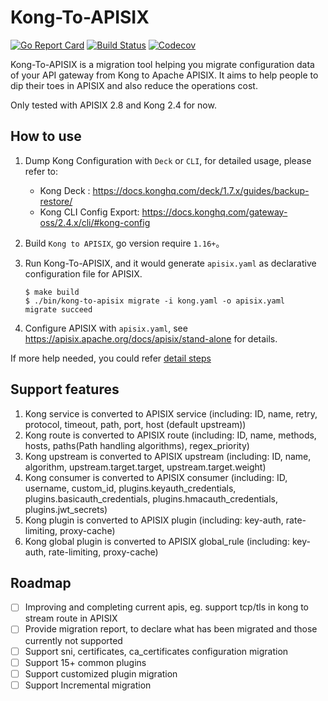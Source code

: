 # Kong-To-APISIX


[![Go Report Card](https://goreportcard.com/badge/github.com/api7/kong-to-apisix)](https://goreportcard.com/report/github.com/api7/kong-to-apisix)
[![Build Status](https://github.com/api7/kong-to-apisix/actions/workflows/test-ci.yml/badge.svg)](https://github.com/api7/kong-to-apisix/actions)
[![Codecov](https://codecov.io/gh/api7/kong-to-apisix/branch/main/graph/badge.svg)](https://codecov.io/gh/api7/kong-to-apisix)

Kong-To-APISIX is a migration tool helping you migrate configuration data of your API gateway from Kong to Apache APISIX. It aims to help people to dip their toes in APISIX and also reduce the operations cost.

Only tested with APISIX 2.8 and Kong 2.4 for now.

## How to use

1. Dump Kong Configuration with `Deck` or `CLI`, for detailed usage, please refer to:
   - Kong Deck : https://docs.konghq.com/deck/1.7.x/guides/backup-restore/
   - Kong CLI Config Export: https://docs.konghq.com/gateway-oss/2.4.x/cli/#kong-config

2. Build `Kong to APISIX`, go version require `1.16+`。

3. Run Kong-To-APISIX, and it would generate `apisix.yaml` as declarative configuration file for APISIX.

   ```shell
   $ make build
   $ ./bin/kong-to-apisix migrate -i kong.yaml -o apisix.yaml
   migrate succeed
   ```

4. Configure APISIX with `apisix.yaml`, see https://apisix.apache.org/docs/apisix/stand-alone for details.

If more help needed, you could refer [detail steps](docs/how-to-deploy.md)


## Support features

1. Kong service is converted to APISIX service (including: ID, name, retry, protocol, timeout, path, port, host (default upstream))
2. Kong route is converted to APISIX route (including: ID, name, methods, hosts, paths(Path handling algorithms), regex_priority)
3. Kong upstream is converted to APISIX upstream (including: ID, name, algorithm, upstream.target.target, upstream.target.weight)
4. Kong consumer is converted to APISIX consumer (including: ID, username, custom_id, plugins.keyauth_credentials, plugins.basicauth_credentials, plugins.hmacauth_credentials, plugins.jwt_secrets)
5. Kong plugin is converted to APISIX plugin (including: key-auth, rate-limiting, proxy-cache)
6. Kong global plugin is converted to APISIX global_rule (including: key-auth, rate-limiting, proxy-cache)


## Roadmap
- [ ] Improving and completing current apis, eg. support tcp/tls in kong to stream route in APISIX
- [ ] Provide migration report, to declare what has been migrated and those currently not supported
- [ ] Support sni, certificates, ca_certificates configuration migration
- [ ] Support 15+ common plugins
- [ ] Support customized plugin migration
- [ ] Support Incremental migration
